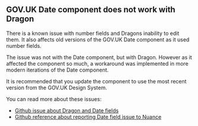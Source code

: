 ## GOV.UK Date component does not work with Dragon

There is a known issue with number fields and Dragons inability to edit them. It also affects old versions of the GOV.UK Date component as it used number fields.

The issue was not with the Date component, but with Dragon. However as it affected the component so much, a workaround was implemented in more modern iterations of the Date component.

It is recommended that you update the component to use the most recent version from the GOV.UK Design System.

You can read more about these issues:
- [Github issue about Dragon and Date fields](https://github.com/alphagov/govuk-frontend/issues/1101)
- [Github reference about reporting Date field issue to Nuance](https://github.com/alphagov/govuk-frontend/issues/1101#issuecomment-449400420)
